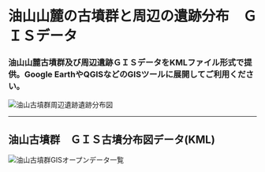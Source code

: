 # 油山山麓の古墳群と周辺の遺跡分布　ＧＩＳデータ
### 油山山麓古墳群及び周辺遺跡ＧＩＳデータをKMLファイル形式で提供。Google EarthやQGISなどのGISツールに展開してご利用ください。
![油山古墳群周辺遺跡遺跡分布図](https://github.com/tateana1978/GISaburayama/assets/146042477/1cb38ac9-d194-4f26-838e-8e3c838a7c85)

___
## 油山古墳群　ＧＩＳ古墳分布図データ(KML)
![油山古墳群GISオープンデータ一覧](https://github.com/tateana1978/GISaburayama/assets/146042477/37b2d4b4-9aa0-4d3a-9513-edc9d2db123c)


